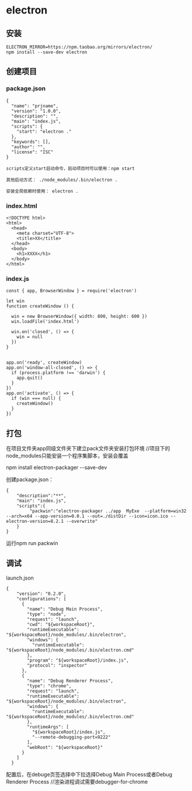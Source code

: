 # electron

## 安装

```
ELECTRON_MIRROR=https://npm.taobao.org/mirrors/electron/
npm install --save-dev electron
```

## 创建项目

### package.json

```
{
  "name": "prjname",
  "version": "1.0.0",
  "description": "",
  "main": "index.js",
  "scripts": {
    "start": "electron ."
  },
  "keywords": [],
  "author": "",
  "license": "ISC"
}

scripts定义start启动命令，启动项目时可以使用：npm start

其他启动方式： ./node_modules/.bin/electron .

安装全局依赖时使用： electron .
```

### index.html

```
<!DOCTYPE html>
<html>
  <head>
    <meta charset="UTF-8">
    <title>XX</title>
  </head>
  <body>
    <h1>XXXX</h1>
  </body>
</html>
```

### index.js

```
const { app, BrowserWindow } = require('electron')

let win
function createWindow () {

  win = new BrowserWindow({ width: 800, height: 600 })
  win.loadFile('index.html')

  win.on('closed', () => {
    win = null
  })
}


app.on('ready', createWindow)
app.on('window-all-closed', () => {
  if (process.platform !== 'darwin') {
    app.quit()
  }
})
app.on('activate', () => {
  if (win === null) {
    createWindow()
  }
})
```

## 打包

在项目文件夹app同级文件夹下建立pack文件夹安装打包环境
//项目下的node_modules只能安装一个程序集脚本，安装会覆盖

npm install electron-packager --save-dev

创建package.json：
```
{
    "description":"**",
    "main": "index.js",
    "scripts":{
	     "packwin":"electron-packager ../app  MyExe  --platform=win32 --arch=x64 --app-version=0.0.1 --out=./distDir --icon=icon.ico --electron-version=8.2.1 --overwrite"
	}
}
```

运行npm run packwin

## 调试

launch.json
```
{
    "version": "0.2.0",
    "configurations": [
      {
        "name": "Debug Main Process",
        "type": "node",
        "request": "launch",
        "cwd": "${workspaceRoot}",
        "runtimeExecutable": "${workspaceRoot}/node_modules/.bin/electron",
        "windows": {
          "runtimeExecutable": "${workspaceRoot}/node_modules/.bin/electron.cmd"
        },
        "program": "${workspaceRoot}/index.js",
        "protocol": "inspector"
      },
      {
        "name": "Debug Renderer Process",
        "type": "chrome",
        "request": "launch",
        "runtimeExecutable": "${workspaceRoot}/node_modules/.bin/electron",
        "windows": {
          "runtimeExecutable": "${workspaceRoot}/node_modules/.bin/electron.cmd"
        },
        "runtimeArgs": [
          "${workspaceRoot}/index.js",
          "--remote-debugging-port=9222"
        ],
        "webRoot": "${workspaceRoot}"
      }
    ]
  }
```

配置后，在debuge页签选择中下拉选择Debug Main Process或者Debug Renderer Process
//渲染进程调试需要debugger-for-chrome